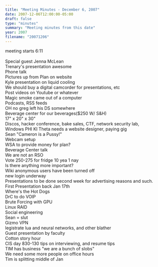 ```yaml
---
title: "Meeting Minutes - December 6, 2007"
date: 2007-12-06T12:00:00-05:00
draft: false
type: "minutes"
summary: "Meeting minutes from this date"
year: 2007
filename: "20071206"
---
```


meeting starts 6:11<br />
<br />
Special guest Jenna McLean<br />
Trenary's presentation awesome<br />
Phone talk<br />
Pictures up from Plan on website<br />
Kyle presentation on liquid cooling<br />
We should buy a digital camcorder for presentations, etc<br />
Post videos on Youtube or whatever<br />
Magic smoke came out of a computer<br />
Podcasts, RSS feeds<br />
OH no greg left his DS somewhere<br />
Beverage center for our beverages($250 W/ S&H)<br />
17" x 20" x 30"<br />
Discos, hacker conference, bake sales, CTF, network security lab, <br />
Windows PHI KI Theta needs a website designer, paying gig<br />
Sean "Cameron is a Pussy!"<br />
Webcam setup<br />
WSA to provide money for plan?<br />
Beverage Center talk<br />
We are not an RSO<br />
Vote 250-275 for fridge 10 yea 1 nay<br />
Is there anything more important?<br />
Wiki anonymous users have been turned off<br />
new login underway<br />
Presentations to be done second week for advertising reasons and such.<br />
First Presentation back Jan 17th<br />
Where's the Hot Dogs<br />
DrC to do VOIP<br />
Brute Forcing with GPU<br />
Linux RAID<br />
Social engineering<br />
Sean = slut<br />
Gizmo VPN<br />
legistrate lua and neural networks, and other blather<br />
Guest presentation by faculty<br />
Cotton story hour<br />
CIS day 830-130 tips on interviewing, and resume tips<br />
TIM has business "we are a bunch of slobs"<br />
We need some more people on office hours<br />
Tim is splitting middle of Jan<br />
